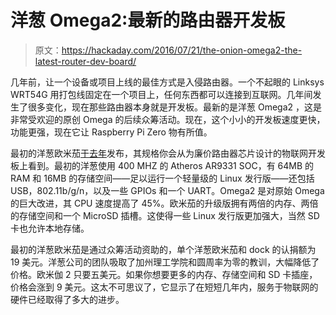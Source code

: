 # 洋葱 Omega2:最新的路由器开发板

> 原文：<https://hackaday.com/2016/07/21/the-onion-omega2-the-latest-router-dev-board/>

几年前，让一个设备或项目上线的最佳方式是入侵路由器。一个不起眼的 Linksys WRT54G 用打包线固定在一个项目上，任何东西都可以连接到互联网。几年间发生了很多变化，现在那些路由器本身就是开发板。最新的是洋葱 Omega2 ，这是非常受欢迎的原创 Omega 的后续众筹活动。现在，这个小小的开发板速度更快，功能更强，现在它让 Raspberry Pi Zero 物有所值。

最初的洋葱欧米茄[于去年](https://hackaday.com/2015/04/22/kickstarting-even-more-router-based-dev-boards/)发布，其规格你会从为廉价路由器芯片设计的物联网开发板上看到。最初的洋葱使用 400 MHZ 的 Atheros AR9331 SOC，有 64MB 的 RAM 和 16MB 的存储空间——足以运行一个轻量级的 Linux 发行版——还包括 USB，802.11b/g/n，以及一些 GPIOs 和一个 UART。Omega2 是对原始 Omega 的巨大改进，其 CPU 速度提高了 45%。欧米茄的升级版拥有两倍的内存、两倍的存储空间和一个 MicroSD 插槽。这使得一些 Linux 发行版更加强大，当然 SD 卡也允许本地存储。

最初的洋葱欧米茄是通过众筹活动资助的，单个洋葱欧米茄和 dock 的认捐额为 19 美元。洋葱公司的团队吸取了加州理工学院和圆周率为零的教训，大幅降低了价格。欧米伽 2 只要五美元。如果你想要更多的内存、存储空间和 SD 卡插座，价格会涨到 9 美元。这太不可思议了，它显示了在短短几年内，服务于物联网的硬件已经取得了多大的进步。
